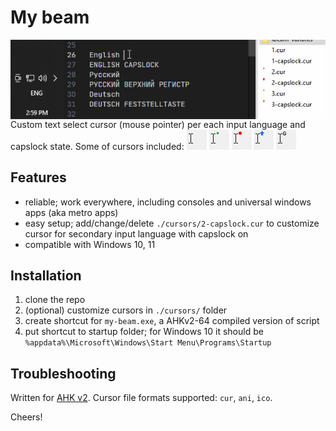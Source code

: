 # My beam 
<p>
  <img align="left" src="img/how-it-work.gif" />
</p>

Custom text select cursor (mouse pointer) per each input language and capslock state.
Some of cursors included:
<img src="img/ibeam-default.jpg" alt="default i-beam cursor" />
<img src="img/ibeam-dot-green.jpg" alt="i-beam cursor with dot" />
<img src="img/ibeam-circle-red.jpg" alt="i-beam cursor with circle" />
<img src="img/ibeam-arrow-up-blue.jpg" alt="i-beam cursor with arrow up" />
<img src="img/ibeam-g.jpg" alt="i-beam cursor with letter g" />

## Features
* reliable; work everywhere, including consoles and universal windows apps (aka metro apps)
* easy setup; add/change/delete `./cursors/2-capslock.cur` to customize cursor for secondary input language with capslock on
* compatible with Windows 10, 11

## Installation
1. clone the repo
2. (optional) customize cursors in `./cursors/` folder
3. create shortcut for `my-beam.exe`, a AHKv2-64 compiled version of script 
4. put shortcut to startup folder; for Windows 10 it should be `%appdata%\Microsoft\Windows\Start Menu\Programs\Startup`

## Troubleshooting
Written for [AHK v2](https://www.autohotkey.com/docs/v2/).
Cursor file formats supported: `cur`, `ani`, `ico`.

Cheers!


  